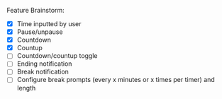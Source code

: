 Feature Brainstorm:
- [x] Time inputted by user
- [x] Pause/unpause
- [x] Countdown
- [x] Countup
- [ ] Countdown/countup toggle
- [ ] Ending notification
- [ ] Break notification
- [ ] Configure break prompts (every x minutes or x times per timer) and length